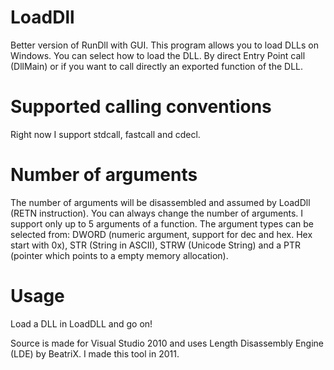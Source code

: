 LoadDll
=======
Better version of RunDll with GUI. 
This program allows you to load DLLs on Windows. You can select how to load the DLL. By direct Entry Point call (DllMain) or if you want to call directly an exported function of the DLL.

Supported calling conventions
=============================
Right now I support stdcall, fastcall and cdecl.


Number of arguments
===================
The number of arguments will be disassembled and assumed by LoadDll (RETN instruction). You can always change the number of arguments. I support only up to 5 arguments of a function. The argument types can be selected from: DWORD (numeric argument, support for dec and hex. Hex start with 0x), STR (String in ASCII), STRW (Unicode String) and a PTR (pointer which points to a empty memory allocation).


Usage
=====
Load a DLL in LoadDLL and go on!


Source is made for Visual Studio 2010 and uses Length Disassembly Engine (LDE) by BeatriX. I made this tool in 2011.

